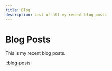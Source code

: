 ```yaml
---
title: Blog
description: List of all my recent blog posts
---
```

# Blog Posts

This is my recent blog posts.

::blog-posts